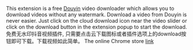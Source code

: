 This extension is a free [Douyin](https://www.douyin.com/) video downloader which allows you to download videos without any watermark. Download a video from Douyin is never easier. Just click on the cloud download icon near the video slider or click on the download button in the extension popup to start the download.   
免费无水印抖音视频插件, 只需要点击云下载图标或者插件选项上的download按钮即可下载。下载视频如此简单。
The online Chrome store [link](https://chromewebstore.google.com/detail/simple-douyin-downloader/hpdbhmoofegmpcggbhofpkpppkcncnmj) 
